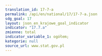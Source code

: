 ```yaml
---
translation_id: 17-7-a
permalink: /api/en/national/17/17-7-a.json
sdg_goal: 17
layout: json_en_krajowe_goal_indicator
indicator: "17.7.a"
zmienne: total
indicator_variable_1: ogółem;
kategorie: null
source_url: www.stat.gov.pl
---
```

